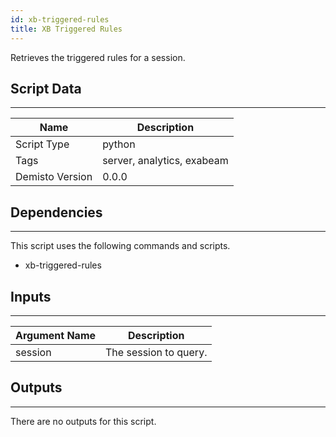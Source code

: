 ```yaml
---
id: xb-triggered-rules
title: XB Triggered Rules
---
```


Retrieves the triggered rules for a session.

## Script Data
---

| **Name** | **Description** |
| --- | --- |
| Script Type | python |
| Tags | server, analytics, exabeam |
| Demisto Version | 0.0.0 |

## Dependencies
---
This script uses the following commands and scripts.
* xb-triggered-rules

## Inputs
---

| **Argument Name** | **Description** |
| --- | --- |
| session | The session to query. |

## Outputs
---
There are no outputs for this script.
